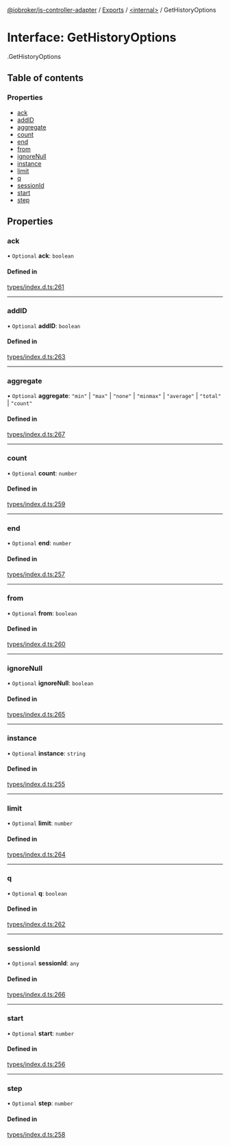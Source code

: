 [@iobroker/js-controller-adapter](../README.md) / [Exports](../modules.md) / [<internal\>](../modules/internal_.md) / GetHistoryOptions

# Interface: GetHistoryOptions

[<internal>](../modules/internal_.md).GetHistoryOptions

## Table of contents

### Properties

- [ack](internal_.GetHistoryOptions.md#ack)
- [addID](internal_.GetHistoryOptions.md#addid)
- [aggregate](internal_.GetHistoryOptions.md#aggregate)
- [count](internal_.GetHistoryOptions.md#count)
- [end](internal_.GetHistoryOptions.md#end)
- [from](internal_.GetHistoryOptions.md#from)
- [ignoreNull](internal_.GetHistoryOptions.md#ignorenull)
- [instance](internal_.GetHistoryOptions.md#instance)
- [limit](internal_.GetHistoryOptions.md#limit)
- [q](internal_.GetHistoryOptions.md#q)
- [sessionId](internal_.GetHistoryOptions.md#sessionid)
- [start](internal_.GetHistoryOptions.md#start)
- [step](internal_.GetHistoryOptions.md#step)

## Properties

### ack

• `Optional` **ack**: `boolean`

#### Defined in

[types/index.d.ts:261](https://github.com/ioBroker/ioBroker.js-controller/blob/0a61af83/packages/types/index.d.ts#L261)

___

### addID

• `Optional` **addID**: `boolean`

#### Defined in

[types/index.d.ts:263](https://github.com/ioBroker/ioBroker.js-controller/blob/0a61af83/packages/types/index.d.ts#L263)

___

### aggregate

• `Optional` **aggregate**: ``"min"`` \| ``"max"`` \| ``"none"`` \| ``"minmax"`` \| ``"average"`` \| ``"total"`` \| ``"count"``

#### Defined in

[types/index.d.ts:267](https://github.com/ioBroker/ioBroker.js-controller/blob/0a61af83/packages/types/index.d.ts#L267)

___

### count

• `Optional` **count**: `number`

#### Defined in

[types/index.d.ts:259](https://github.com/ioBroker/ioBroker.js-controller/blob/0a61af83/packages/types/index.d.ts#L259)

___

### end

• `Optional` **end**: `number`

#### Defined in

[types/index.d.ts:257](https://github.com/ioBroker/ioBroker.js-controller/blob/0a61af83/packages/types/index.d.ts#L257)

___

### from

• `Optional` **from**: `boolean`

#### Defined in

[types/index.d.ts:260](https://github.com/ioBroker/ioBroker.js-controller/blob/0a61af83/packages/types/index.d.ts#L260)

___

### ignoreNull

• `Optional` **ignoreNull**: `boolean`

#### Defined in

[types/index.d.ts:265](https://github.com/ioBroker/ioBroker.js-controller/blob/0a61af83/packages/types/index.d.ts#L265)

___

### instance

• `Optional` **instance**: `string`

#### Defined in

[types/index.d.ts:255](https://github.com/ioBroker/ioBroker.js-controller/blob/0a61af83/packages/types/index.d.ts#L255)

___

### limit

• `Optional` **limit**: `number`

#### Defined in

[types/index.d.ts:264](https://github.com/ioBroker/ioBroker.js-controller/blob/0a61af83/packages/types/index.d.ts#L264)

___

### q

• `Optional` **q**: `boolean`

#### Defined in

[types/index.d.ts:262](https://github.com/ioBroker/ioBroker.js-controller/blob/0a61af83/packages/types/index.d.ts#L262)

___

### sessionId

• `Optional` **sessionId**: `any`

#### Defined in

[types/index.d.ts:266](https://github.com/ioBroker/ioBroker.js-controller/blob/0a61af83/packages/types/index.d.ts#L266)

___

### start

• `Optional` **start**: `number`

#### Defined in

[types/index.d.ts:256](https://github.com/ioBroker/ioBroker.js-controller/blob/0a61af83/packages/types/index.d.ts#L256)

___

### step

• `Optional` **step**: `number`

#### Defined in

[types/index.d.ts:258](https://github.com/ioBroker/ioBroker.js-controller/blob/0a61af83/packages/types/index.d.ts#L258)
